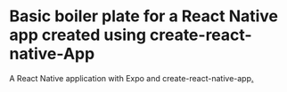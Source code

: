 Basic boiler plate for a React Native app created using create-react-native-App
===============================================================================

 A React Native application with Expo and create-react-native-app[.](https://alligator.io/react/react-native-getting-started/)

 
